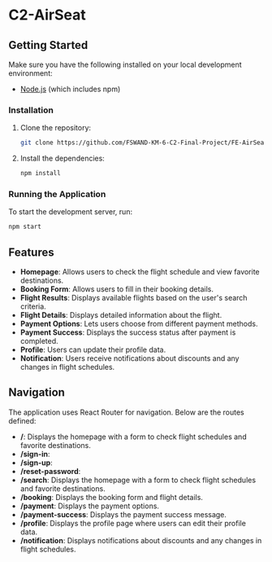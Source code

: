 # C2-AirSeat

## Getting Started

Make sure you have the following installed on your local development environment:

- [Node.js](https://nodejs.org/) (which includes npm)

### Installation

1. Clone the repository:

   ```bash
   git clone https://github.com/FSWAND-KM-6-C2-Final-Project/FE-AirSeat.git
   ```

2. Install the dependencies:

   ```bash
   npm install
   ```

### Running the Application

To start the development server, run:

```bash
npm start
```

## Features

- **Homepage**: Allows users to check the flight schedule and view favorite destinations.
- **Booking Form**: Allows users to fill in their booking details.
- **Flight Results**: Displays available flights based on the user's search criteria.
- **Flight Details**: Displays detailed information about the flight.
- **Payment Options**: Lets users choose from different payment methods.
- **Payment Success**: Displays the success status after payment is completed.
- **Profile**: Users can update their profile data.
- **Notification**: Users receive notifications about discounts and any changes in flight schedules.


## Navigation
The application uses React Router for navigation. Below are the routes defined:

- **/**: Displays the homepage with a form to check flight schedules and favorite destinations.
- **/sign-in**:
- **/sign-up**:
- **/reset-password**:
- **/search**: Displays the homepage with a form to check flight schedules and favorite destinations.
- **/booking**: Displays the booking form and flight details.
- **/payment**: Displays the payment options.
- **/payment-success**: Displays the payment success message.
- **/profile**: Displays the profile page where users can edit their profile data.
- **/notification**: Displays notifications about discounts and any changes in flight schedules.

